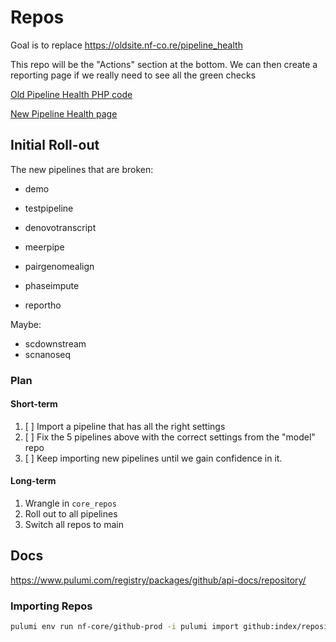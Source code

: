 # Repos

Goal is to replace https://oldsite.nf-co.re/pipeline_health

This repo will be the "Actions" section at the bottom. We can then create a reporting page if we really need to see all the green checks

[Old Pipeline Health PHP code](https://github.com/nf-core/website/blob/old-site/public_html/pipeline_health.php)

[New Pipeline Health page](https://github.com/nf-core/website/blob/main/sites/pipelines/src/pages/pipeline_health.astro)

## Initial Roll-out

The new pipelines that are broken:

- demo
- testpipeline

- denovotranscript
- meerpipe
- pairgenomealign
- phaseimpute
- reportho

Maybe:

- scdownstream
- scnanoseq

### Plan

#### Short-term

1. [ ] Import a pipeline that has all the right settings
2. [ ] Fix the 5 pipelines above with the correct settings from the "model" repo
3. [ ] Keep importing new pipelines until we gain confidence in it.

#### Long-term

1. Wrangle in `core_repos`
2. Roll out to all pipelines
3. Switch all repos to main

## Docs

https://www.pulumi.com/registry/packages/github/api-docs/repository/

### Importing Repos

```sh
pulumi env run nf-core/github-prod -i pulumi import github:index/repository:Repository testpipeline testpipeline
```
